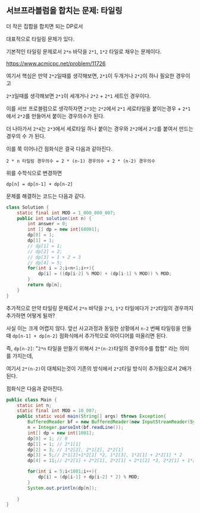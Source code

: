 ## 서브프라블럼을 합치는 문제: 타일링

더 작은 집합을 합치면 되는 DP로서

대표적으로 타일링 문제가 있다.

기본적인 타일링 문제로서 `2*n` 바닥을 `2*1`, `1*2` 타일로 채우는 문제이다.

https://www.acmicpc.net/problem/11726

여기서 핵심은 만약 `2*2`일때를 생각해보면, `2*1`이 두개거나 `2*2`이 하나 필요한 경우이고

`2*3`일때를 생각해보면 `2*1`이 세개거나 `2*2` + `2*1` 세트인 경우이다.

이를 서브 프로블럼으로 생각하자면 `2*3`는 `2*2`에서 `2*1` 세로타일을 붙이는경우 + `2*1`에서 `2*2`를 만들어서 붙이는 경우의수가 된다.

더 나아가서 `2*4`는 `2*3`에서 세로타일 하나 붙이는 경우와 `2*2`에서 `2*2`를 붙여서 만드는 경우의 수 가 된다.

이를 쭉 이어나간 점화식은 결국 다음과 같아진다.
```
2 * n 타일링 경우의수 = 2 * (n-1) 경우의수 + 2 * (n-2) 경우의수
```
위를 수학식으로 변경하면

```
dp[n] = dp[n-1] + dp[n-2]
```
문제를 해결하는 코드는 다음과 같다.
```java
class Solution {
    static final int MOD = 1_000_000_007;
    public int solution(int n) {
        int answer = 0;
        int [] dp = new int[60001];
        dp[0] = 1;
        dp[1] = 1;
        // dp[1] = 1;
        // dp[2] = 2;
        // dp[3] = 1 + 2 = 3
        // dp[4] = 5;
        for(int i = 2;i<n+1;i++){
            dp[i] = ((dp[i-2] % MOD) + (dp[i-1] % MOD)) % MOD;
        }
        return dp[n];
    }
}
```

추가적으로 만약 타일링 문제로서 `2*n` 바닥을 `2*1`, `1*2` 타일에다가 `2*2`타일의 경우까지 추가하면 어떻게 될까?

사실 이는 크게 어렵지 않다. 앞선 사고과정과 동일한 상황에서 `n-2` 번째 타일링을 만들때 `dp[n-1] + dp[n-2]` 점화식에서 추가적으로 아이디어를 떠올리면 된다.

즉, `dp[n-2]`: "`2*n` 타일을 만들기 위해서 `2*(n-2)`타일의 경우의수를 합함" 라는 의미를 가지는데,

여기서 `2*(n-2)`이 대체되는것이 기존의 방식에서 `2*2`타일 방식이 추가됨으로서 2배가 된다.

점화식은 다음과 같아진다.

```java
public class Main {
    static int n;
    static final int MOD = 10_007;
    public static void main(String[] args) throws Exception{
        BufferedReader bf = new BufferedReader(new InputStreamReader(System.in));
        n = Integer.parseInt(bf.readLine());
        int[] dp = new int[1001];
        dp[0] = 1; // 0
        dp[1] = 1; // 2*1[1]
        dp[2] = 3; // 1*2[2], 2*1[2], 2*2[1]
        dp[3] = 5;// 2*1[2]+1*2[1] *2, 1*2[3], 1*2[1] + 2*2[1] * 2 
        dp[4] = 11;// 2*2[1] + 2*2[1], 2*2[1] + 2*1[2] *3, 2*2[1] + 1*2[2] *2, 1*2[4], 2*1[4], 1*2[2] + 2*1[2] *3

        for(int i = 5;i<1001;i++){
            dp[i] = (dp[i-1] + dp[i-2] * 2) % MOD;
        }
        System.out.println(dp[n]);
        
    }
}
```

